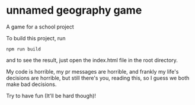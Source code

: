 # unnamed geography game

A game for a school project

To build this project, run 

```
npm run build
```

and to see the result, just open the index.html file in the root directory.

My code is horrible, my pr messages are horrible, and frankly my life's decisions are horrible,
but still there's you, reading this, so I guess we both make bad decisions.

Try to have fun (It'll be hard though)!
